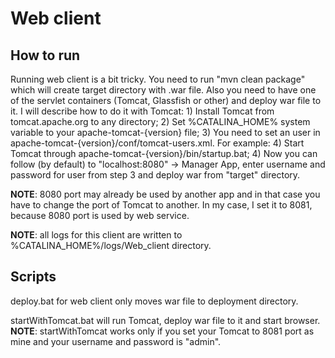 <h1>Web client</h1>

<h2>How to run</h2>
Running web client is a bit tricky. You need to run "mvn clean package" which will create target directory with .war file.
Also you need to have one of the servlet containers (Tomcat, Glassfish or other) and deploy war file to it. I will describe how to do it with Tomcat:
1) Install Tomcat from tomcat.apache.org to any directory;
2) Set %CATALINA_HOME% system variable to your apache-tomcat-{version} file;
3) You need to set an user in apache-tomcat-{version}/conf/tomcat-users.xml. For example:
	<role rolename="manager-gui"/>
	<role rolename="manager-script"/>
	<user username="admin" password="admin" roles="manager-gui, manager-script"/>
4) Start Tomcat through apache-tomcat-{version}/bin/startup.bat;
4) Now you can follow (by default) to "localhost:8080" -> Manager App, enter username and password for user from step 3 and deploy war from "target" directory.

**NOTE**: 8080 port may already be used by another app and in that case you have to change the port of Tomcat to another. In my case, I set it to 8081, because 8080 port is used by web service.

**NOTE**: all logs for this client are written to %CATALINA_HOME%/logs/Web_client directory.

<h2>Scripts</h2>
deploy.bat for web client only moves war file to deployment directory.

startWithTomcat.bat will run Tomcat, deploy war file to it and start browser.
**NOTE**: startWithTomcat works only if you set your Tomcat to 8081 port as mine and your username and password is "admin".